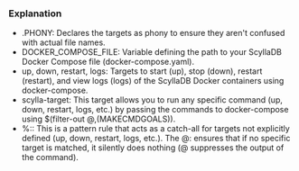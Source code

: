### Explanation

- .PHONY: Declares the targets as phony to ensure they aren't confused with actual file names.
- DOCKER_COMPOSE_FILE: Variable defining the path to your ScyllaDB Docker Compose file (docker-compose.yaml).
- up, down, restart, logs: Targets to start (up), stop (down), restart (restart), and view logs (logs) of the ScyllaDB Docker containers using docker-compose.
- scylla-target: This target allows you to run any specific command (up, down, restart, logs, etc.) by passing the commands to docker-compose using $(filter-out $@,$(MAKECMDGOALS)).
- %:: This is a pattern rule that acts as a catch-all for targets not explicitly defined (up, down, restart, logs, etc.). The @: ensures that if no specific target is matched, it silently does nothing (@ suppresses the output of the command).